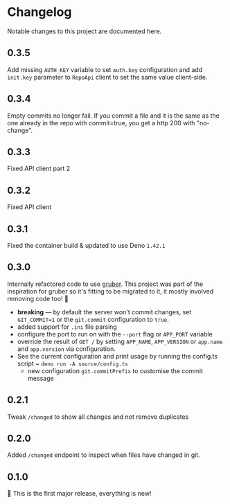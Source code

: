 # Changelog

Notable changes to this project are documented here.

## 0.3.5

Add missing `AUTH_KEY` variable to set `auth.key` configuration and add
`init.key` parameter to `RepoApi` client to set the same value client-side.

## 0.3.4

Empty commits no longer fail. If you commit a file and it is the same as the one
already in the repo with commit=true, you get a http 200 with "no-change".

## 0.3.3

Fixed API client part 2

## 0.3.2

Fixed API client

## 0.3.1

Fixed the container build & updated to use Deno `1.42.1`

## 0.3.0

Internally refactored code to use [gruber](https://github.com/robb-j/gruber).
This project was part of the inspiration for gruber so it's fitting to be
migrated to it, it mostly involved removing code too! 🎉

- **breaking** — by default the server won't commit changes, set `GIT_COMMIT=1`
  or the `git.commit` configuration to `true`.
- added support for `.ini` file parsing
- configure the port to run on with the `--port` flag or `APP_PORT` variable
- override the result of `GET /` by setting `APP_NAME`, `APP_VERSION` or
  `app.name` and `app.version` via configuration.
- See the current configuration and print usage by running the config.ts script
  ~ `deno run -A source/config.ts`
  - new configuration `git.commitPrefix` to customise the commit message

## 0.2.1

Tweak `/changed` to show all changes and not remove duplicates

## 0.2.0

Added `/changed` endpoint to inspect when files have changed in git.

## 0.1.0

🎉 This is the first major release, everything is new!
